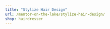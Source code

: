 ```yaml
---
title: "Stylize Hair Design"
url: /mentor-on-the-lake/stylize-hair-design/
shop: hairdresser
---
```

